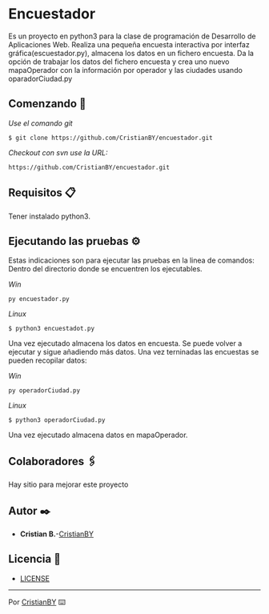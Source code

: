 # Encuestador

Es un proyecto en python3 para la clase de programación de Desarrollo de Aplicaciones Web.
Realiza una pequeña encuesta interactiva por interfaz gráfica(escuestador.py), almacena los datos en un fichero encuesta. Da la opción de trabajar los datos del fichero encuesta y crea uno nuevo mapaOperador con la información por operador y las ciudades usando oparadorCiudad.py

## Comenzando 🚀

_Use el comando git_

```
$ git clone https://github.com/CristianBY/encuestador.git
```

_Checkout con svn use la URL:_

```
https://github.com/CristianBY/encuestador.git
```

## Requisitos 📋

Tener instalado python3.


## Ejecutando las pruebas ⚙️

Estas indicaciones son para ejecutar las pruebas en la linea de comandos:
Dentro del directorio donde se encuentren los ejecutables.

_Win_
```
py encuestador.py
```
_Linux_
```
$ python3 encuestadot.py
```

Una vez ejecutado almacena los datos en encuesta. Se puede volver a ejecutar y sigue añadiendo más datos.
Una vez terninadas las encuestas se pueden recopilar datos:

_Win_
```
py operadorCiudad.py
```
_Linux_
```
$ python3 operadorCiudad.py
```

Una vez ejecutado almacena datos en mapaOperador.

## Colaboradores 🖇️

Hay sitio para mejorar este proyecto

## Autor ✒️

* **Cristian B.**-[CristianBY](https://github.com/CristianBY)

## Licencia 📄

* [LICENSE](LICENSE.md)


---
Por [CristianBY](https://github.com/CristianBY) ⌨️